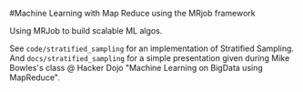 
#Machine Learning with Map Reduce using the MRjob framework

Using MRJob to build scalable ML algos.

See `code/stratified_sampling` for an implementation of Stratified Sampling. And `docs/stratified_sampling` for a simple presentation given during Mike Bowles's class @ Hacker Dojo "Machine Learning on BigData using MapReduce".
